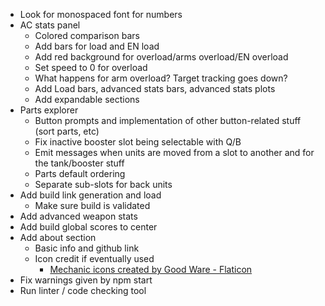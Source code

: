 * Look for monospaced font for numbers
* AC stats panel
	* Colored comparison bars
	* Add bars for load and EN load
	* Add red background for overload/arms overload/EN overload
	* Set speed to 0 for overload
	* What happens for arm overload? Target tracking goes down?
	* Add Load bars, advanced stats bars, advanced stats plots
	* Add expandable sections
* Parts explorer
	* Button prompts and implementation of other button-related stuff (sort parts, etc)
	* Fix inactive booster slot being selectable with Q/B
	* Emit messages when units are moved from a slot to another and for the tank/booster stuff
	* Parts default ordering
	* Separate sub-slots for back units
* Add build link generation and load
	* Make sure build is validated
* Add advanced weapon stats
* Add build global scores to center
* Add about section
	* Basic info and github link
	* Icon credit if eventually used
		* <a href="https://www.flaticon.com/free-icons/mechanic" title="mechanic icons">Mechanic icons created by Good Ware - Flaticon</a>
* Fix warnings given by npm start
* Run linter / code checking tool
